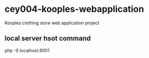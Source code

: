 # cey004-kooples-webapplication

Kooples clothing store web application project

## local server hsot command

php -S localhost:9001
